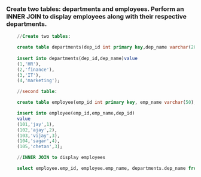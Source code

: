 ###  Create two tables: departments and employees. Perform an INNER JOIN to display employees along with their respective departments.

```sql
    //Create two tables:

    create table departments(dep_id int primary key,dep_name varchar(20));
    
    insert into departments(dep_id,dep_name)value
    (1,'HR'),
    (2,'finance'),
    (3,'IT'),
    (4,'marketing');

    //second table:

    create table employee(emp_id int primary key, emp_name varchar(50),dep_id int,foreign key(dep_id)references departments(dep_id));

    insert into employee(emp_id,emp_name,dep_id)
    value
    (101,'jay',1),
    (102,'ajay',2),
    (103,'vijay',3),
    (104,'sagar',4),
    (105,'chetan',3);

    //INNER JOIN to display employees 

    select employee.emp_id, employee.emp_name, departments.dep_name from employee employee inner join departments departments on employee.dep_id=departments.dep_id;

```